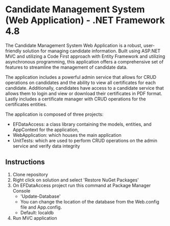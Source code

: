# Candidate Management System (Web Application) - .NET Framework 4.8
The Candidate Management System Web Application is a robust, user-friendly solution for managing candidate information. Built using ASP.NET MVC and utilizing a Code First approach with Entity Framework and utilizing asynchronous programming, this application offers a comprehensive set of features to streamline the management of candidate data. 

The application includes a powerful admin service that allows for CRUD operations on candidates and the ability to view all certificates for each candidate. Additionally, candidates have access to a candidate service that allows them to login and view or download their certificates in PDF format. Lastly includes a certificate manager with CRUD operations for the certificates entities.

The application is composed of three projects: 
  - EFDataAccess: a class library containing the models, entities, and AppContext for the application, 
  - WebApplication: which houses the main application
  - UnitTests: which are used to perform CRUD operations on the admin service and verify data integrity

## Instructions
1. Clone repository
2. Right click on solution and select 'Restore NuGet Packages'
3. On EFDataAccess project run this command at Package Manager Console
    - 'Update-Database'
    - You can change the location of the database from the Web.config file and App.config.
    - Default: localdb
4. Run MVC application
